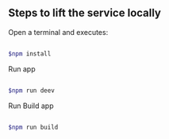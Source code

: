## Steps to lift the service locally

Open a terminal and executes:

  ```sh

  $npm install
  
  ```

Run app

  ```sh

  $npm run deev

  ```

Run Build app 

  ```sh

  $npm run build

  ```